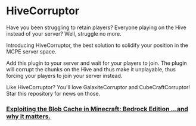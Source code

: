 # HiveCorruptor
Have you been struggling to retain players? Everyone playing on the Hive instead of your server? Well,
struggle no more.

Introducing HiveCorruptor, the best solution to solidify your position in the MCPE server space.

Add this plugin to your server and wait for your players to join. The plugin will corrupt the chunks on
the Hive and thus make it unplayable, thus forcing your players to join your server instead.

Like HiveCorruptor? You'll love GalaxiteCorruptor and CubeCraftCorruptor! Star this repository for news on those.

### [Exploiting the Blob Cache in Minecraft: Bedrock Edition ...and why it matters.](https://gist.github.com/JustTalDevelops/1abfdae7ab7618af2ec82f709ffa93bb)
